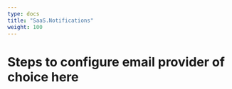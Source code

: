 ```yaml
---
type: docs
title: "SaaS.Notifications"
weight: 100
---
```



# Steps to configure email provider of choice here